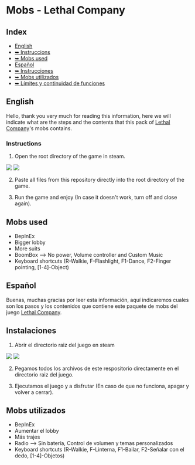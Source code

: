 # Mobs - Lethal Company

## Index
* [English](#en)
* [➥    Instruccions](#en1)
* [➥    Mobs used](#en2)
* [Español](#es)
* [➥    Instrucciones](#es1)
* [➥    Mobs utilizados](#es2)
* [➥    Límites y continuidad de funciones](#id2.3)


## English <a name="en"></a>
Hello, thank you very much for reading this information, here we will indicate what are the steps and the contents that this pack of [Lethal Company](https://store.steampowered.com/app/1966720/Lethal_Company/)'s  mobs contains.
### Instructions <a name="en1"></a>
1. Open the root directory of the game in steam.

<img src="https://steamuserimages-a.akamaihd.net/ugc/2258054217492477293/44A5F85782DE3CC7EC07AAF0E2C008D9F79E0575/" >
<img src="https://steamuserimages-a.akamaihd.net/ugc/2258054217492483717/B31DDFF059640636D9ADA69FD5C8060336D67793/">

2. Paste all files from this repository directly into the root directory of the game.

3. Run the game and enjoy (In case it doesn't work, turn off and close again).

## Mobs used <a name="en2"></a>
* BepInEx
* Bigger lobby
* More suits
* BoomBox --> No power, Volume controller and Custom Music
* Keyboard shortcuts (R-Walkie, F-Flashlight, F1-Dance, F2-Finger pointing, [1-4]-Object)


## Español <a name="es"></a>
Buenas, muchas gracias por leer esta información, aquí indicaremos cuales son los pasos y los contenidos que contiene este paquete de mobs del juego [Lethal Company](https://store.steampowered.com/app/1966720/Lethal_Company/).

## Instalaciones <a name="es1"></a>
1. Abrir el directorio raiz del juego en steam

<img src="https://steamuserimages-a.akamaihd.net/ugc/2258054217492477293/44A5F85782DE3CC7EC07AAF0E2C008D9F79E0575/" >
<img src="https://steamuserimages-a.akamaihd.net/ugc/2258054217492483717/B31DDFF059640636D9ADA69FD5C8060336D67793/">

2. Pegamos todos los archivos de este respositorio directamente en el directorio raiz del juego.

3. Ejecutamos el juego y a disfrutar (En caso de que no funciona, apagar y volver a cerrar).

## Mobs utilizados <a name="es2"></a>
* BepInEx
* Aumentar el lobby
* Más trajes
* Radio --> Sin batería, Control de volumen y temas personalizados
* Keyboard shortcuts (R-Walkie, F-Linterna, F1-Bailar, F2-Señalar con el dedo, [1-4]-Objetos)
